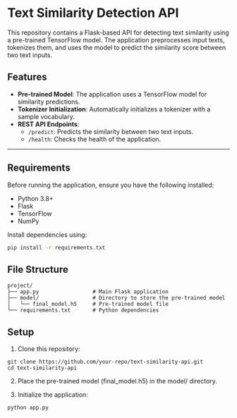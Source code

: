 # Text Similarity Detection API

This repository contains a Flask-based API for detecting text similarity using a pre-trained TensorFlow model. The application preprocesses input texts, tokenizes them, and uses the model to predict the similarity score between two text inputs.

## Features

- **Pre-trained Model**: The application uses a TensorFlow model for similarity predictions.
- **Tokenizer Initialization**: Automatically initializes a tokenizer with a sample vocabulary.
- **REST API Endpoints**:
  - `/predict`: Predicts the similarity between two text inputs.
  - `/health`: Checks the health of the application.

---

## Requirements

Before running the application, ensure you have the following installed:

- Python 3.8+
- Flask
- TensorFlow
- NumPy

Install dependencies using:
```bash
pip install -r requirements.txt
```

## File Structure
```
project/
├── app.py                 # Main Flask application
├── model/                 # Directory to store the pre-trained model
│   └── final_model.h5     # Pre-trained model file
└── requirements.txt       # Python dependencies
```

## Setup
1. Clone this repository:
```
git clone https://github.com/your-repo/text-similarity-api.git
cd text-similarity-api
```
2. Place the pre-trained model (final_model.h5) in the model/ directory.

3. Initialize the application:
```
python app.py
```
